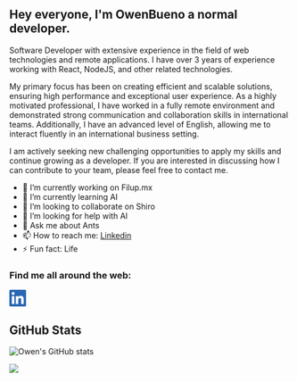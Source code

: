 ## Hey everyone, I'm OwenBueno a normal developer.

Software Developer with extensive experience in the field of web technologies and remote applications. I have over 3 years of experience working with React, NodeJS, and other related technologies.

My primary focus has been on creating efficient and scalable solutions, ensuring high performance and exceptional user experience. As a highly motivated professional, I have worked in a fully remote environment and demonstrated strong communication and collaboration skills in international teams. Additionally, I have an advanced level of English, allowing me to interact fluently in an international business setting.

I am actively seeking new challenging opportunities to apply my skills and continue growing as a developer. If you are interested in discussing how I can contribute to your team, please feel free to contact me.

- 🔭 I’m currently working on Filup.mx
- 🌱 I’m currently learning AI
- 👯 I’m looking to collaborate on Shiro
- 🤔 I’m looking for help with AI
- 💬 Ask me about Ants
- 📫 How to reach me: <a href="https://www.linkedin.com/in/owenbueno/">Linkedin</a>
- ⚡ Fun fact: Life

### Find me all around the web:
<p align="left">
<a href="https://www.linkedin.com/in/owenbueno/" target="_blank">
  <img align="center" src="./images/linkedin.png" title="Linkedin" alt="" height="30" />
</a>

## GitHub Stats

![Owen's GitHub stats](https://github-readme-stats.vercel.app/api?username=owenbueno&show_icons=true&theme=radical)

<img src="https://github-readme-streak-stats.herokuapp.com/?user=OwenBueno&theme=jolly" width="700">

